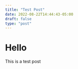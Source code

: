 ```yaml
---
title: "Test Post"
date: 2022-08-22T14:44:43-05:00
draft: false
type: "post"
---
```


# Hello

This is a test post